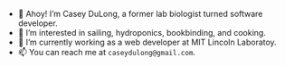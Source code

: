 - 👋 Ahoy! I’m Casey DuLong, a former lab biologist turned software developer.
- 👀 I’m interested in sailing, hydroponics, bookbinding, and cooking.
- 🔭 I’m currently working as a web developer at MIT Lincoln Laboratoy.
- 📫 You can reach me at `caseydulong@gmail.com`.

<!---
caseydulong/caseydulong is a ✨ special ✨ repository because its `README.md` (this file) appears on your GitHub profile.
You can click the Preview link to take a look at your changes.
--->
